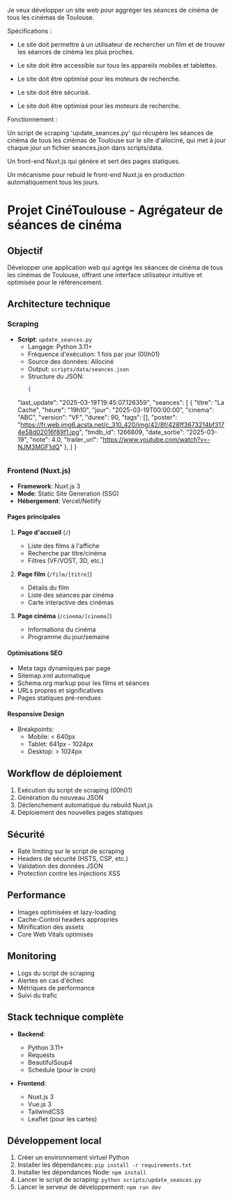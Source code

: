 Je veux développer un site web pour aggréger les séances de cinéma de tous les cinémas
de Toulouse.

Spécifications :

- Le site doit permettre à un utilisateur de rechercher un film et de trouver les séances
de cinéma les plus proches.

- Le site doit être accessible sur tous les appareils mobiles et tablettes.

- Le site doit être optimisé pour les moteurs de recherche.

- Le site doit être sécurisé.

- Le site doit être optimisé pour les moteurs de recherche.

Fonctionnement : 

Un script de scraping 'update_seances.py' qui récupère les séances de cinéma de tous les cinémas de Toulouse sur le site d'allociné, qui met à jour chaque jour un fichier
seances.json dans scripts/data.

Un front-end Nuxt.js qui génère et sert des pages statiques.

Un mécanisme pour rebuid le front-end Nuxt.js en production automatiquement tous les jours.



# Projet CinéToulouse - Agrégateur de séances de cinéma

## Objectif
Développer une application web qui agrège les séances de cinéma de tous les cinémas de Toulouse, offrant une interface utilisateur intuitive et optimisée pour le référencement.

## Architecture technique

### Scraping
- **Script**: `update_seances.py`
  - Langage: Python 3.11+
  - Fréquence d'exécution: 1 fois par jour (00h01)
  - Source des données: Allociné
  - Output: `scripts/data/seances.json`
  - Structure du JSON:
    ```json
    {
  "last_update": "2025-03-19T19:45:07.126359",
  "seances": [
    {
      "titre": "La Cache",
      "heure": "19h10",
      "jour": "2025-03-19T00:00:00",
      "cinema": "ABC",
      "version": "VF",
      "duree": 90,
      "tags": [],
      "poster": "https://fr.web.img6.acsta.net/c_310_420/img/42/8f/428ff3673214bf3174e58d02016f89f1.jpg",
      "tmdb_id": 1266809,
      "date_sortie": "2025-03-19",
      "note": 4.0,
      "trailer_url": "https://www.youtube.com/watch?v=-NJM3MGF1dQ"
    },
    ]
    }
    ```

### Frontend (Nuxt.js)
- **Framework**: Nuxt.js 3
- **Mode**: Static Site Generation (SSG)
- **Hébergement**: Vercel/Netlify

#### Pages principales
1. **Page d'accueil** (`/`)
   - Liste des films à l'affiche
   - Recherche par titre/cinéma
   - Filtres (VF/VOST, 3D, etc.)

2. **Page film** (`/film/[titre]`)
   - Détails du film
   - Liste des séances par cinéma
   - Carte interactive des cinémas

3. **Page cinéma** (`/cinema/[cinema]`)
   - Informations du cinéma
   - Programme du jour/semaine

#### Optimisations SEO
- Meta tags dynamiques par page
- Sitemap.xml automatique
- Schema.org markup pour les films et séances
- URLs propres et significatives
- Pages statiques pré-rendues

#### Responsive Design
- Breakpoints:
  - Mobile: < 640px
  - Tablet: 641px - 1024px
  - Desktop: > 1024px

## Workflow de déploiement
1. Exécution du script de scraping (00h01)
2. Génération du nouveau JSON
3. Déclenchement automatique du rebuild Nuxt.js
4. Déploiement des nouvelles pages statiques

## Sécurité
- Rate limiting sur le script de scraping
- Headers de sécurité (HSTS, CSP, etc.)
- Validation des données JSON
- Protection contre les injections XSS

## Performance
- Images optimisées et lazy-loading
- Cache-Control headers appropriés
- Minification des assets
- Core Web Vitals optimisés

## Monitoring
- Logs du script de scraping
- Alertes en cas d'échec
- Métriques de performance
- Suivi du trafic

## Stack technique complète
- **Backend**:
  - Python 3.11+
  - Requests
  - BeautifulSoup4
  - Schedule (pour le cron)

- **Frontend**:
  - Nuxt.js 3
  - Vue.js 3
  - TailwindCSS
  - Leaflet (pour les cartes)

## Développement local
1. Créer un environnement virtuel Python
2. Installer les dépendances: `pip install -r requirements.txt`
3. Installer les dépendances Node: `npm install`
4. Lancer le script de scraping: `python scripts/update_seances.py`
5. Lancer le serveur de développement: `npm run dev`


